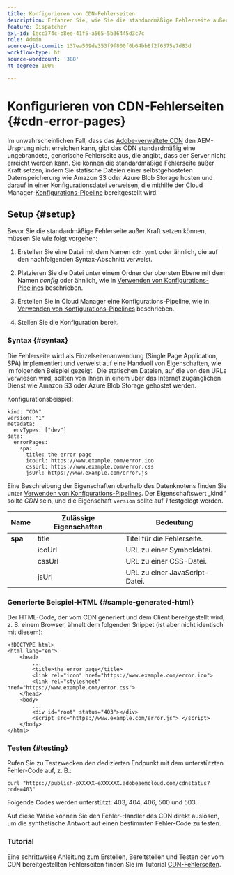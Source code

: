 ```yaml
---
title: Konfigurieren von CDN-Fehlerseiten
description: Erfahren Sie, wie Sie die standardmäßige Fehlerseite außer Kraft setzen können, indem Sie statische Dateien in einer selbstgehosteten Datenspeicherung wie Amazon S3 oder Azure Blob Storage hosten und darauf in einer Konfigurationsdatei verweisen, die mithilfe der Cloud Manager-Konfigurations-Pipeline bereitgestellt wird.
feature: Dispatcher
exl-id: 1ecc374c-b8ee-41f5-a565-5b36445d3c7c
role: Admin
source-git-commit: 137ea509de353f9f800f0b64bb8f2f6375e7d83d
workflow-type: ht
source-wordcount: '388'
ht-degree: 100%

---
```



# Konfigurieren von CDN-Fehlerseiten {#cdn-error-pages}

Im unwahrscheinlichen Fall, dass das [Adobe-verwaltete CDN](/help/implementing/dispatcher/cdn.md#aem-managed-cdn) den AEM-Ursprung nicht erreichen kann, gibt das CDN standardmäßig eine ungebrandete, generische Fehlerseite aus, die angibt, dass der Server nicht erreicht werden kann. Sie können die standardmäßige Fehlerseite außer Kraft setzen, indem Sie statische Dateien einer selbstgehosteten Datenspeicherung wie Amazon S3 oder Azure Blob Storage hosten und darauf in einer Konfigurationsdatei verweisen, die mithilfe der Cloud Manager-[Konfigurations-Pipeline](/help/operations/config-pipeline.md#managing-in-cloud-manager) bereitgestellt wird.

## Setup {#setup}

Bevor Sie die standardmäßige Fehlerseite außer Kraft setzen können, müssen Sie wie folgt vorgehen:

1. Erstellen Sie eine Datei mit dem Namen `cdn.yaml` oder ähnlich, die auf den nachfolgenden Syntax-Abschnitt verweist.

1. Platzieren Sie die Datei unter einem Ordner der obersten Ebene mit dem Namen *config* oder ähnlich, wie in [Verwenden von Konfigurations-Pipelines](/help/operations/config-pipeline.md#folder-structure) beschrieben.

1. Erstellen Sie in Cloud Manager eine Konfigurations-Pipeline, wie in [Verwenden von Konfigurations-Pipelines](/help/operations/config-pipeline.md#managing-in-cloud-manager) beschrieben.

1. Stellen Sie die Konfiguration bereit.

### Syntax {#syntax}

Die Fehlerseite wird als Einzelseitenanwendung (Single Page Application, SPA) implementiert und verweist auf eine Handvoll von Eigenschaften, wie im folgenden Beispiel gezeigt.   Die statischen Dateien, auf die von den URLs verwiesen wird, sollten von Ihnen in einem über das Internet zugänglichen Dienst wie Amazon S3 oder Azure Blob Storage gehostet werden.

Konfigurationsbeispiel:

```
kind: "CDN"
version: "1"
metadata:
  envTypes: ["dev"]
data:
  errorPages:
    spa:
      title: the error page
      icoUrl: https://www.example.com/error.ico
      cssUrl: https://www.example.com/error.css
      jsUrl: https://www.example.com/error.js
```
Eine Beschreibung der Eigenschaften oberhalb des Datenknotens finden Sie unter [Verwenden von Konfigurations-Pipelines](/help/operations/config-pipeline.md#common-syntax). Der Eigenschaftswert „kind“ sollte *CDN* sein, und die Eigenschaft `version` sollte auf *1* festgelegt werden.


| Name | Zulässige Eigenschaften | Bedeutung |
|-----------|--------------------------|-------------|
| **spa** | title | Titel für die Fehlerseite. |
|     | icoUrl | URL zu einer Symboldatei. |
|     | cssUrl | URL zu einer CSS-Datei. |
|     | jsUrl | URL zu einer JavaScript-Datei. |

### Generierte Beispiel-HTML {#sample-generated-html}

Der HTML-Code, der vom CDN generiert und dem Client bereitgestellt wird, z. B. einem Browser, ähnelt dem folgenden Snippet (ist aber nicht identisch mit diesem):

```
<!DOCTYPE html>
<html lang="en">
    <head>
        ...
        <title>the error page</title>
        <link rel="icon" href="https://www.example.com/error.ico">
        <link rel="stylesheet" href="https://www.example.com/error.css">
    </head>
    <body>
        ...
        <div id="root" status="403"></div>
        <script src="https://www.example.com/error.js"> </script>
    </body>
</html>
```

### Testen {#testing}

Rufen Sie zu Testzwecken den dedizierten Endpunkt mit dem unterstützten Fehler-Code auf, z. B.:

```
curl "https://publish-pXXXXX-eXXXXXX.adobeaemcloud.com/cdnstatus?code=403"
```

Folgende Codes werden unterstützt: 403, 404, 406, 500 und 503.

Auf diese Weise können Sie den Fehler-Handler des CDN direkt auslösen, um die synthetische Antwort auf einen bestimmten Fehler-Code zu testen.

### Tutorial

Eine schrittweise Anleitung zum Erstellen, Bereitstellen und Testen der vom CDN bereitgestellten Fehlerseiten finden Sie im Tutorial [CDN-Fehlerseiten](https://experienceleague.adobe.com/de/docs/experience-manager-learn/cloud-service/content-delivery/custom-error-pages#cdn-error-pages).


